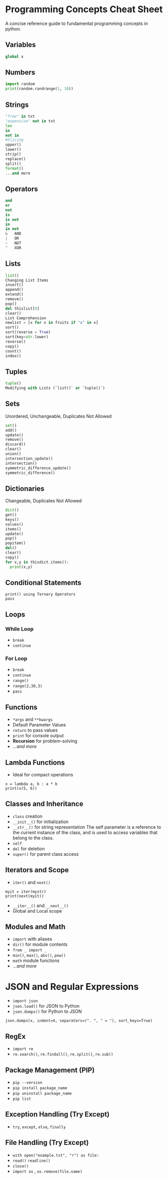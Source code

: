 # Programming Concepts Cheat Sheet

A concise reference guide to fundamental programming concepts in python.

## Variables
```python
global x
```

## Numbers
```python
import random
print(random.randrange(1, 10))
```

## Strings
```python
"free" in txt
"expensive" not in txt
len
in
not in
#Slicing
upper()
lower()
strip()
replace()
split()
format()
...and more
```

## Operators
```python
and
or
not
is
is not
in
in not
& 	AND
|	OR
~	NOT
^	XOR
```

## Lists
```python
list()
Changing List Items
insert()
append()
extend()
remove()
pop()
del thislist[0]
clear()
List Comprehension
newlist = [x for x in fruits if "a" in x]
sort()
sort(reverse = True)
sort(key=str.lower)
reverse()
copy()
count()
index()
```

## Tuples
```python
tuple()
Modifying with Lists (`list()` or `tuple()`)
```
## Sets
Unordered, Unchangeable, Duplicates Not Allowed
```python
set()
add()
update()
remove()
discard()
clear()
union()
intersection_update()
intersection()
symmetric_difference_update()
symmetric_difference()
```
## Dictionaries
Changeable, Duplicates Not Allowed
```python
dict()
get()
keys()
values()
items()
update()
pop()
popitem()
del()
clear()
copy()
for x,y in thisdict.items():
  print(x,y)
```
## Conditional Statements
```
print() using Ternary Operators
pass
```
## Loops

### While Loop
- `break`
- `continue`

### For Loop
- `break`
- `continue`
- `range()`
- `range(2,30,3)`
- `pass`

## Functions
- `*args` and `**kwargs`
- Default Parameter Values
- `return` to pass values
- `print` for console output
- **Recursion** for problem-solving
- *...and more*

## Lambda Functions
- Ideal for compact operations
```
x = lambda a, b : a * b
print(x(5, 6))
```
## Classes and Inheritance
- `class` creation
- `__init__()` for initialization
- `__str__()` for string representation
The self parameter is a reference to the current instance of the class, and is used to access variables that belong to the class.
- `self`
- `del` for deletion
- `super()` for parent class access

## Iterators and Scope
- `iter()` and `next()`
```
myit = iter(mystr)
print(next(myit))
```
- `__iter__()` and `__next__()`
- Global and Local scope

## Modules and Math
- `import` with aliases
- `dir()` for module contents
- `from _ import _`
- `min()`, `max()`, `abs()`, `pow()`
- `math` module functions
- *...and more*

# JSON and Regular Expressions
- `import json`
- `json.load()` for JSON to Python
- `json.dumps()` for Python to JSON
```
json.dumps(x, indent=4, separators=(". ", " = "), sort_keys=True)
```
## RegEx
- `import re`
- `re.search()`, `re.findall()`, `re.split()`, `re.sub()`

## Package Management (PIP)
- `pip --version`
- `pip install package_name`
- `pip uninstall package_name`
- `pip list`

## Exception Handling (Try Except)
- `try`, `except`, `else`, `finally`

## File Handling (Try Except)
-  `with open("example.txt", "r") as file:`
- `read()` `readline()`
- `close()`
- `import os` , `os.remove(file.name)` 
